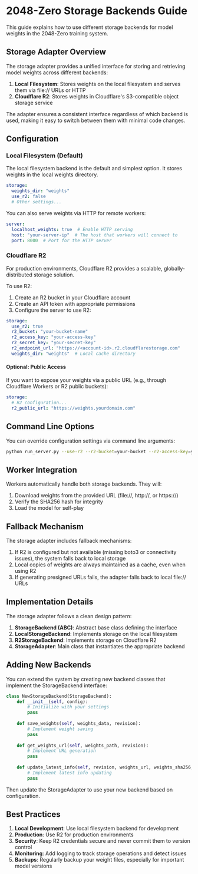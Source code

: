 # 2048-Zero Storage Backends Guide

This guide explains how to use different storage backends for model weights in the 2048-Zero training system.

## Storage Adapter Overview

The storage adapter provides a unified interface for storing and retrieving model weights across different backends:

1. **Local Filesystem**: Stores weights on the local filesystem and serves them via file:// URLs or HTTP
2. **Cloudflare R2**: Stores weights in Cloudflare's S3-compatible object storage service

The adapter ensures a consistent interface regardless of which backend is used, making it easy to switch between them with minimal code changes.

## Configuration

### Local Filesystem (Default)

The local filesystem backend is the default and simplest option. It stores weights in the local weights directory.

```yaml
storage:
  weights_dir: "weights"
  use_r2: false
  # Other settings...
```

You can also serve weights via HTTP for remote workers:

```yaml
server:
  localhost_weights: true  # Enable HTTP serving
  host: "your-server-ip"  # The host that workers will connect to
  port: 8000  # Port for the HTTP server
```

### Cloudflare R2

For production environments, Cloudflare R2 provides a scalable, globally-distributed storage solution.

To use R2:

1. Create an R2 bucket in your Cloudflare account
2. Create an API token with appropriate permissions
3. Configure the server to use R2:

```yaml
storage:
  use_r2: true
  r2_bucket: "your-bucket-name"
  r2_access_key: "your-access-key"
  r2_secret_key: "your-secret-key"
  r2_endpoint_url: "https://<account-id>.r2.cloudflarestorage.com"
  weights_dir: "weights"  # Local cache directory
```

#### Optional: Public Access

If you want to expose your weights via a public URL (e.g., through Cloudflare Workers or R2 public buckets):

```yaml
storage:
  # R2 configuration...
  r2_public_url: "https://weights.yourdomain.com"
```

## Command Line Options

You can override configuration settings via command line arguments:

```bash
python run_server.py --use-r2 --r2-bucket=your-bucket --r2-access-key=your-key --r2-secret-key=your-secret --r2-endpoint=your-endpoint
```

## Worker Integration

Workers automatically handle both storage backends. They will:

1. Download weights from the provided URL (file://, http://, or https://)
2. Verify the SHA256 hash for integrity
3. Load the model for self-play

## Fallback Mechanism

The storage adapter includes fallback mechanisms:

1. If R2 is configured but not available (missing boto3 or connectivity issues), the system falls back to local storage
2. Local copies of weights are always maintained as a cache, even when using R2
3. If generating presigned URLs fails, the adapter falls back to local file:// URLs

## Implementation Details

The storage adapter follows a clean design pattern:

1. **StorageBackend (ABC)**: Abstract base class defining the interface
2. **LocalStorageBackend**: Implements storage on the local filesystem
3. **R2StorageBackend**: Implements storage on Cloudflare R2
4. **StorageAdapter**: Main class that instantiates the appropriate backend

## Adding New Backends

You can extend the system by creating new backend classes that implement the StorageBackend interface:

```python
class NewStorageBackend(StorageBackend):
    def __init__(self, config):
        # Initialize with your settings
        pass
        
    def save_weights(self, weights_data, revision):
        # Implement weight saving
        pass
        
    def get_weights_url(self, weights_path, revision):
        # Implement URL generation
        pass
        
    def update_latest_info(self, revision, weights_url, weights_sha256, deadline):
        # Implement latest info updating
        pass
```

Then update the StorageAdapter to use your new backend based on configuration.

## Best Practices

1. **Local Development**: Use local filesystem backend for development
2. **Production**: Use R2 for production environments
3. **Security**: Keep R2 credentials secure and never commit them to version control
4. **Monitoring**: Add logging to track storage operations and detect issues
5. **Backups**: Regularly backup your weight files, especially for important model versions
